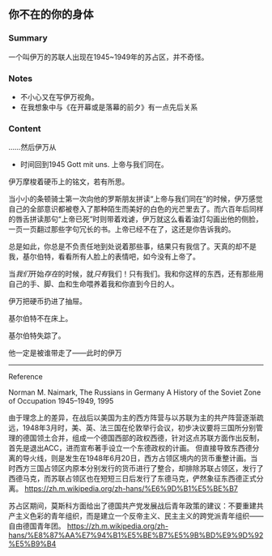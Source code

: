 
## 你不在的你的身体

### Summary
一个叫伊万的苏联人出现在1945~1949年的苏占区，并不奇怪。



### Notes
- 不小心又在写伊万视角。
- 在我想象中与《在开幕或是落幕的前夕》有一点先后关系



### Content

……然后伊万从



- 时间回到1945
Gott mit uns.
上帝与我们同在。

伊万摩梭着硬币上的铭文，若有所思。

当小小的条顿骑士第一次向他的罗斯朋友拼读“上帝与我们同在”的时候，伊万感觉自己的全部意识都被卷入了那种陌生而美好的白色的光芒里去了。而六百年后同样的唇舌拼读那句“上帝已死”时则带着戏谑，伊万就这么看着油灯勾画出他的侧脸，一页一页翻过那些字句冗长的书。上帝已经不在了，这还是你告诉我的。

总是如此，你总是不负责任地到处说着那些事，结果只有我信了。天真的却不是我，基尔伯特，看看所有人脸上的表情吧，如今没有上帝了。

当*我们*开始*存在*的时候，就*只有*我们！只有我们。我和你这样的东西，还有那些用自己的手、脚、血和生命喂养着我和你直到今日的人。

伊万把硬币扔进了抽屉。




基尔伯特不在床上。

基尔伯特失踪了。

他一定是被谁带走了——此时的伊万

____________
Reference

Norman M. Naimark, The Russians in Germany A History of the Soviet Zone of Occupation 1945–1949, 1995

由于理念上的差异，在战后以美国为主的西方阵营与以苏联为主的共产阵营逐渐疏远，1948年3月时，美、英、法三国在伦敦举行会议，初步决议要将三国所分别管理的德国领土合并，组成一个德国西部的政权西德，针对这点苏联方面作出反制，首先是退出ACC，进而宣布著手设立一个东德政权的计画。
但直接导致东西德分离的导火线，则是发生在1948年6月20日，西方占领区境内的货币重整计画。当时西方三国占领区内原本分别发行的货币进行了整合，却排除苏联占领区，发行了西德马克，而苏联占领区也在短短三日后发行了东德马克，俨然象征东西德正式分离。
https://zh.m.wikipedia.org/zh-hans/%E6%9D%B1%E5%BE%B7

苏占区期间，莫斯科方面给出了德国共产党发展战后青年政策的建议：不要重建共产主义色彩的青年组织，而是建立一个反帝主义、民主主义的跨党派青年组织——自由德国青年团。 
https://zh.m.wikipedia.org/zh-hans/%E8%87%AA%E7%94%B1%E5%BE%B7%E5%9B%BD%E9%9D%92%E5%B9%B4